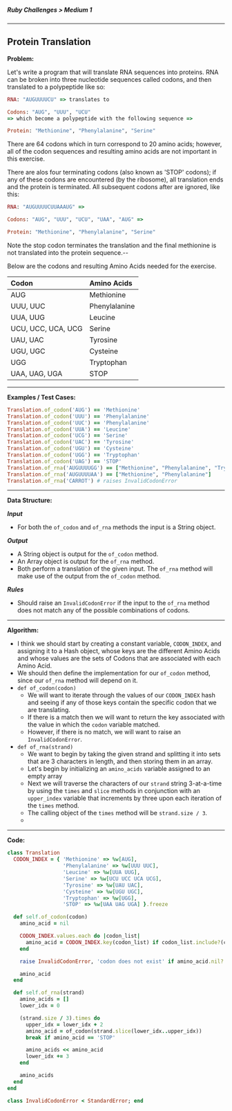 ##### Ruby Challenges > Medium 1

---

## Protein Translation

**Problem:**  

Let's write a program that will translate RNA sequences into proteins. RNA can be broken into three nucleotide sequences called codons, and then translated to a polypeptide like so: 

```ruby
RNA: "AUGUUUUCU" => translates to

Codons: "AUG", "UUU", "UCU"
=> which become a polypeptide with the following sequence =>

Protein: "Methionine", "Phenylalanine", "Serine"
```

There are 64 codons which in turn correspond to 20 amino acids; however, all of the codon sequences and resulting amino acids are not important in this exercise.  

There are alos four terminating codons (also known as 'STOP' codons); if any of these codons are encountered (by the ribosome), all translation ends and the protein is terminated. All subsequent codons after are ignored, like this:

```ruby
RNA: "AUGUUUUCUUAAAUG" =>

Codons: "AUG", "UUU", "UCU", "UAA", "AUG" =>

Protein: "Methionine", "Phenylalanine", "Serine"
```

Note the stop codon terminates the translation and the final methionine is not translated into the protein sequence.--  

Below are the codons and resulting Amino Acids needed for the exercise.

| Codon              | Amino Acids   |
| :----------------- | :------------ |
| AUG                | Methionine    |
| UUU, UUC           | Phenylalanine |
| UUA, UUG           | Leucine       |
| UCU, UCC, UCA, UCG | Serine        |
| UAU, UAC           | Tyrosine      |
| UGU, UGC           | Cysteine      |
| UGG                | Tryptophan    |
| UAA, UAG, UGA      | STOP          |

---

**Examples / Test Cases:**  

```ruby
Translation.of_codon('AUG') == 'Methionine'
Translation.of_codon('UUU') == 'Phenylalanine'
Translation.of_codon('UUC') == 'Phenylalanine'
Translation.of_codon('UUA') == 'Leucine'
Translation.of_codon('UCG') == 'Serine'
Translation.of_codon('UAC') == 'Tyrosine'
Translation.of_codon('UGU') == 'Cysteine'
Translation.of_codon('UGG') == 'Tryptophan'
Translation.of_codon('UAG') == 'STOP'
Translation.of_rna('AUGUUUUGG') == ["Methionine", "Phenylalanine", "Tryptophan"]
Translation.of_rna('AUGUUUUAA') == ["Methionine", "Phenylalanine"]
Translation.of_rna('CARROT') # raises InvalidCodonError
```

---

**Data Structure:**  

**_Input_**

* For both the `of_codon` and `of_rna` methods the input is a String object.

**_Output_**

* A String object is output for the `of_codon` method.
* An Array object is output for the `of_rna` method.
* Both perform a translation of the given input. The `of_rna` method will make use of the output from the `of_codon` method.

**_Rules_**

* Should raise an `InvalidCodonError` if the input to the `of_rna` method does not match any of the possible combinations of codons.

---

**Algorithm:**

* I think we should start by creating a constant variable, `CODON_INDEX`, and assigning it to a Hash object, whose keys are the different Amino Acids and whose values are the sets of Codons that are associated with each Amino Acid.
* We should then define the implementation for our `of_codon` method, since our `of_rna` method will depend on it.
* `def of_codon(codon)`
  * We will want to iterate through the values of our `CODON_INDEX` hash and seeing if any of those keys contain the specific codon that we are translating.
  * If there is a match then we will want to return the key associated with the value in which the `codon` variable matched.
  * However, if there is no match, we will want to raise an `InvalidCodonError`.
* `def of_rna(strand)`
  * We want to begin by taking the given strand and splitting it into sets that are 3 characters in length, and then storing them in an array.
  * Let's begin by initializing an `amino_acids` variable assigned to an empty array
  * Next we will traverse the characters of our `strand` string 3-at-a-time by using the `times` and `slice` methods in conjunction with an `upper_index` variable that increments by three upon each iteration of the `times` method.
  * The calling object of the `times` method will be `strand.size / 3`.
  * 

---

**Code:**

```ruby
class Translation
  CODON_INDEX = { 'Methionine' => %w[AUG],
                  'Phenylalanine' => %w[UUU UUC],
                  'Leucine' => %w[UUA UUG],
                  'Serine' => %w[UCU UCC UCA UCG],
                  'Tyrosine' => %w[UAU UAC],
                  'Cysteine' => %w[UGU UGC],
                  'Tryptophan' => %w[UGG],
                  'STOP' => %w[UAA UAG UGA] }.freeze

  def self.of_codon(codon)
    amino_acid = nil

    CODON_INDEX.values.each do |codon_list|
      amino_acid = CODON_INDEX.key(codon_list) if codon_list.include?(codon)
    end

    raise InvalidCodonError, 'codon does not exist' if amino_acid.nil?

    amino_acid
  end

  def self.of_rna(strand)
    amino_acids = []
    lower_idx = 0

    (strand.size / 3).times do
      upper_idx = lower_idx + 2
      amino_acid = of_codon(strand.slice(lower_idx..upper_idx))
      break if amino_acid == 'STOP'

      amino_acids << amino_acid
      lower_idx += 3
    end

    amino_acids
  end
end

class InvalidCodonError < StandardError; end
```









